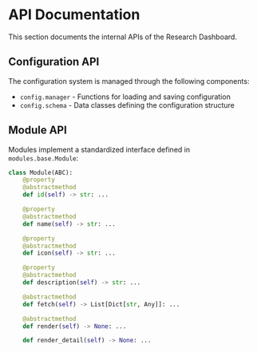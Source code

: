 # API Documentation

This section documents the internal APIs of the Research Dashboard.

## Configuration API

The configuration system is managed through the following components:

- `config.manager` - Functions for loading and saving configuration
- `config.schema` - Data classes defining the configuration structure

## Module API

Modules implement a standardized interface defined in `modules.base.Module`:

```python
class Module(ABC):
    @property
    @abstractmethod
    def id(self) -> str: ...

    @property
    @abstractmethod
    def name(self) -> str: ...

    @property
    @abstractmethod
    def icon(self) -> str: ...

    @property
    @abstractmethod
    def description(self) -> str: ...

    @abstractmethod
    def fetch(self) -> List[Dict[str, Any]]: ...

    @abstractmethod
    def render(self) -> None: ...

    def render_detail(self) -> None: ...
```
